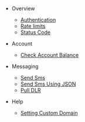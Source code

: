 - Overview
  - [Authentication](/docs/{{version}})
  - [Rate limits](/docs/{{version}}#rate-limits)
  - [Status Code](/docs/{{version}}#http-status-codes)

- Account
  - [Check Account Balance](/docs/{{version}}/balance)

- Messaging
  - [Send Sms](/docs/{{version}}/send-sms)
  - [Send Sms Using JSON](/docs/{{version}}/send-sms-json)
  - [Pull DLR](/docs/{{version}}/sms-pull-dlr)
    
- Help
  - [Setting Custom Domain](/docs/{{version}}/branding)